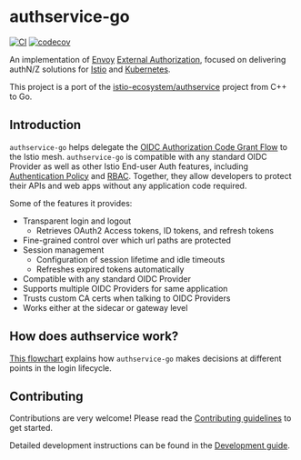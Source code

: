 # authservice-go

[![CI](https://github.com/tetrateio/authservice-go/actions/workflows/ci.yaml/badge.svg)](https://github.com/tetrateio/authservice-go/actions/workflows/ci.yaml)
[![codecov](https://codecov.io/gh/tetrateio/authservice-go/graph/badge.svg?token=JTLsQloZo9)](https://codecov.io/gh/tetrateio/authservice-go)

An implementation of [Envoy](https://envoyproxy.io) [External Authorization](https://www.envoyproxy.io/docs/envoy/latest/configuration/http/http_filters/ext_authz_filter),
focused on delivering authN/Z solutions for [Istio](https://istio.io) and [Kubernetes](https://kubernetes.io).

This project is a port of the [istio-ecosystem/authservice](https://github.com/istio-ecosystem/authservice)
project from C++ to Go.

## Introduction

`authservice-go` helps delegate the [OIDC Authorization Code Grant Flow](https://openid.net/specs/openid-connect-core-1_0.html#CodeFlowAuth)
to the Istio mesh. `authservice-go` is compatible with any standard OIDC Provider as well as other Istio End-user Auth features,
including [Authentication Policy](https://istio.io/docs/tasks/security/authn-policy/) and [RBAC](https://istio.io/docs/tasks/security/rbac-groups/).
Together, they allow developers to protect their APIs and web apps without any application code required.

Some of the features it provides:
* Transparent login and logout
  * Retrieves OAuth2 Access tokens, ID tokens, and refresh tokens
* Fine-grained control over which url paths are protected
* Session management
  * Configuration of session lifetime and idle timeouts
  * Refreshes expired tokens automatically
* Compatible with any standard OIDC Provider
* Supports multiple OIDC Providers for same application
* Trusts custom CA certs when talking to OIDC Providers
* Works either at the sidecar or gateway level


## How does authservice work?

[This flowchart](https://miro.com/app/board/o9J_kvus6b4=/) explains how `authservice-go`
makes decisions at different points in the login lifecycle.

## Contributing

Contributions are very welcome! Please read the [Contributing guidelines](CONTRIBUTING.md)
to get started.

Detailed development instructions can be found in the [Development guide](DEVELOPMENT.md).
